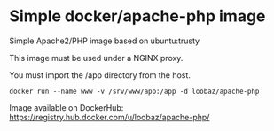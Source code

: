 Simple docker/apache-php image
==============================

Simple Apache2/PHP image based on ubuntu:trusty

This image must be used under a NGINX proxy.

You must import the /app directory from the host.

`docker run --name www -v /srv/www/app:/app -d loobaz/apache-php`

Image available on DockerHub: https://registry.hub.docker.com/u/loobaz/apache-php/
